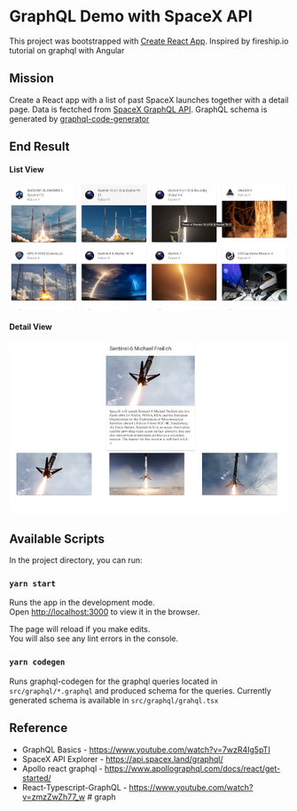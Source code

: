 # GraphQL Demo with SpaceX API

This project was bootstrapped with [Create React App](https://github.com/facebook/create-react-app).
Inspired by fireship.io tutorial on graphql with Angular

## Mission
Create a React app with a list of past SpaceX launches together with a detail page. Data is fectched from [SpaceX GraphQL API](https://api.spacex.land/graphql/). GraphQL schema is generated by [graphql-code-generator](https://github.com/dotansimha/graphql-code-generator)

## End Result
#### List View
![List view](public/list-example.png)

#### Detail View
![Detail view](public/detail-example.png)

## Available Scripts

In the project directory, you can run:

### `yarn start`

Runs the app in the development mode.\
Open [http://localhost:3000](http://localhost:3000) to view it in the browser.

The page will reload if you make edits.\
You will also see any lint errors in the console.

### `yarn codegen`
Runs graphql-codegen for the graphql queries located in `src/graphql/*.graphql` and produced schema for the queries.
Currently generated schema is available in `src/graphql/grahql.tsx`

## Reference
* GraphQL Basics - https://www.youtube.com/watch?v=7wzR4Ig5pTI
* SpaceX API Explorer - https://api.spacex.land/graphql/
* Apollo react graphql - https://www.apollographql.com/docs/react/get-started/
* React-Typescript-GraphQL - https://www.youtube.com/watch?v=zmzZwZh77_w
#   g r a p h 
 
 
